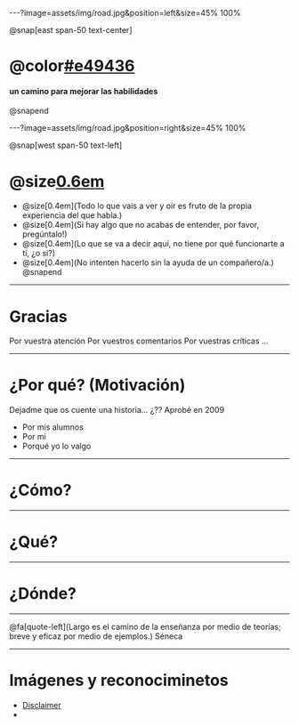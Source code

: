 ---?image=assets/img/road.jpg&position=left&size=45% 100%

@snap[east span-50 text-center]
# @color[#e49436](Retos)
#### un camino para mejorar las habilidades
@snapend

---?image=assets/img/road.jpg&position=right&size=45% 100%

@snap[west span-50 text-left]
# @size[0.6em](Disclaimer)
- @size[0.4em](Todo lo que vais a ver y oír es fruto de la propia experiencia del que habla.)
- @size[0.4em](Si hay algo que no acabas de entender, por favor, pregúntalo!)
- @size[0.4em](Lo que se va a decir aquí, no tiene por qué funcionarte a tí, ¿o si?)
- @size[0.4em](No intenten hacerlo sin la ayuda de un compañero/a.)
@snapend

---

# Gracias
Por vuestra atención
Por vuestros comentarios
Por vuestras críticas
...

---

# ¿Por qué? (Motivación)
Dejadme que os cuente una historia... ¿??
Aprobé en 2009
- Por mis alumnos
- Por mi
- Porqué yo lo valgo

---

# ¿Cómo? 


---

# ¿Qué?


---

# ¿Dónde?

---

@fa[quote-left](Largo es el camino de la enseñanza por medio de teorías; breve y eficaz por medio de ejemplos.)
Séneca

---
# Imágenes y reconociminetos
- [Disclaimer](https://pixabay.com/es/illustrations/seguridad-cibernética-1923446/)
- 